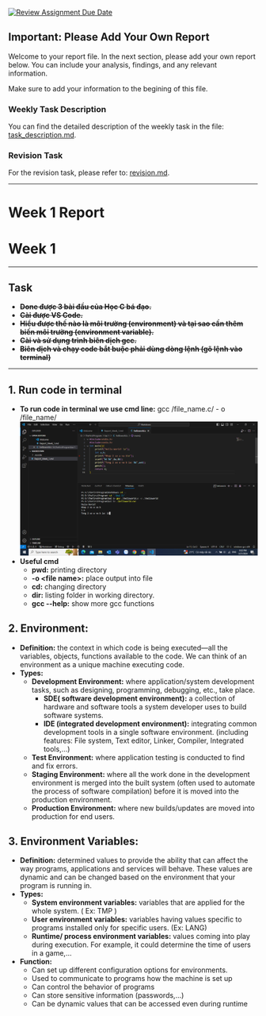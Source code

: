 [![Review Assignment Due Date](https://classroom.github.com/assets/deadline-readme-button-24ddc0f5d75046c5622901739e7c5dd533143b0c8e959d652212380cedb1ea36.svg)](https://classroom.github.com/a/9GUA6TDn)
<!--
File: readme.md
Author: [Your Name]
Created on: [Date]
Description: [Brief description of the file's purpose]
-->

## Important: Please Add Your Own Report

Welcome to your report file. In the next section, please add your own report below. You can include your analysis, findings, and any relevant information.

Make sure to add your information to the begining of this file.

### Weekly Task Description

You can find the detailed description of the weekly task in the file: [task_description.md](task_description.md).

### Revision Task

For the revision task, please refer to: [revision.md](revision.md).

---

# Week 1 Report
# Week 1
---
## **Task**
* ~~**Done được 3 bài đầu của Học C bá đạo.**~~
* ~~**Cài được VS Code.**~~
* ~~**Hiểu được thế nào là môi trường (environment) và tại sao cần thêm biến môi trường (environment variable).**~~
* ~~**Cài và sử dụng trình biên dịch gcc.**~~
* ~~**Biên dịch và chạy code bắt buộc phải dùng dòng lệnh (gõ lệnh vào terminal)**~~
---

## 1. **Run code in terminal**
- **To run code in terminal we use cmd line:**
 gcc /file_name.c/ - o /file_name/
![Example](image1-1.png)
- **Useful cmd**
  - **pwd\:** printing directory
  - **\-o \<file name>\:** place output into file
  - **cd\:** changing directory
  - **dir\:** listing folder in working directory.
  - **gcc --help\:** show more gcc functions
## 2. **Environment\:** 
- **Definition\:** the context in which code is being executed—all the variables, objects, functions available to the code. We can think of an environment as a unique machine executing code.
- **Types\:**
    - **Development Environment\:** where application/system development tasks, such as designing, programming, debugging, etc., take place.
       - **SDE( software development environment)\:** a collection of hardware and software tools a system developer uses to build software systems.
        - **IDE (integrated development environment)\:** integrating common development tools in a single software environment. (including features: File system, Text editor, Linker, Compiler, Integrated tools,...)
   - **Test Environment\:**  where application testing is conducted to find and fix errors.
   - **Staging Environment\:** where all the work done in the development environment is merged into the built system (often used to automate the process of software compilation) before it is moved into the production environment.
   - **Production Environment\:** where new builds/updates are moved into production for end users. 
## 3. **Environment Variables\:** 
- **Definition\:** determined values to provide the ability that can affect the way programs, applications and services will behave. These values are dynamic and can be changed based on the environment that your program is running in. 
- **Types\:** 
    - **System environment variables\:** variables that are applied for the whole system. ( Ex\: TMP )
    - **User environment variables\:** variables having values specific to programs installed only for specific users. (Ex\: LANG)
    - **Runtime/ process environment variables\:** values coming into play during execution. For example, it could determine the time of users in a game,...
- **Function\:**
  - Can set up different configuration options for environments.
  - Used to communicate to programs how the machine is set up
  - Can control the behavior of programs
  - Can store sensitive information (passwords,...)
  - Can be dynamic values that can be accessed even during runtime
